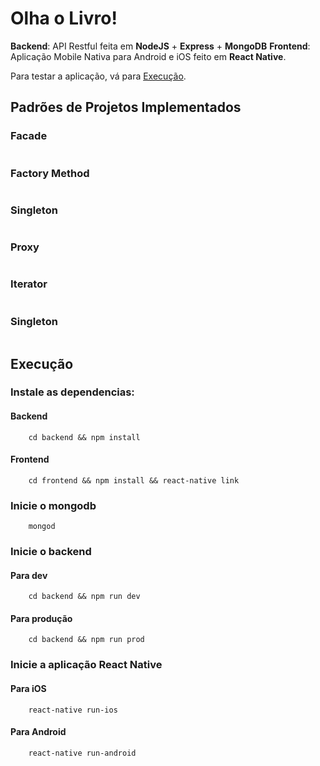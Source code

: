 # Olha o Livro!
__Backend__: API Restful feita em **NodeJS** + **Express** + **MongoDB**
__Frontend__: Aplicação Mobile Nativa para Android e iOS feito em **React Native**.

Para testar a aplicação, vá para [Execução](##Execução).

## Padrões de Projetos Implementados
### Facade
```js

```
### Factory Method
```js

```
### Singleton
```js

```

### Proxy
```js

```

### Iterator
```js

```
### Singleton
```js

```


## Execução
### Instale as dependencias:
#### Backend
```console
    cd backend && npm install
```
#### Frontend
```console
    cd frontend && npm install && react-native link
```

### Inicie o mongodb

```console
    mongod
```

### Inicie o backend
#### Para dev

```console
    cd backend && npm run dev
```
#### Para produção

```console
    cd backend && npm run prod
```

### Inicie a aplicação React Native
#### Para iOS
```console
    react-native run-ios
```

#### Para Android
```console
    react-native run-android
```